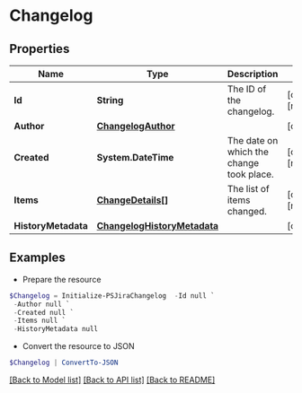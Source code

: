 # Changelog
## Properties

Name | Type | Description | Notes
------------ | ------------- | ------------- | -------------
**Id** | **String** | The ID of the changelog. | [optional] [readonly] 
**Author** | [**ChangelogAuthor**](ChangelogAuthor.md) |  | [optional] 
**Created** | **System.DateTime** | The date on which the change took place. | [optional] [readonly] 
**Items** | [**ChangeDetails[]**](ChangeDetails.md) | The list of items changed. | [optional] [readonly] 
**HistoryMetadata** | [**ChangelogHistoryMetadata**](ChangelogHistoryMetadata.md) |  | [optional] 

## Examples

- Prepare the resource
```powershell
$Changelog = Initialize-PSJiraChangelog  -Id null `
 -Author null `
 -Created null `
 -Items null `
 -HistoryMetadata null
```

- Convert the resource to JSON
```powershell
$Changelog | ConvertTo-JSON
```

[[Back to Model list]](../README.md#documentation-for-models) [[Back to API list]](../README.md#documentation-for-api-endpoints) [[Back to README]](../README.md)

